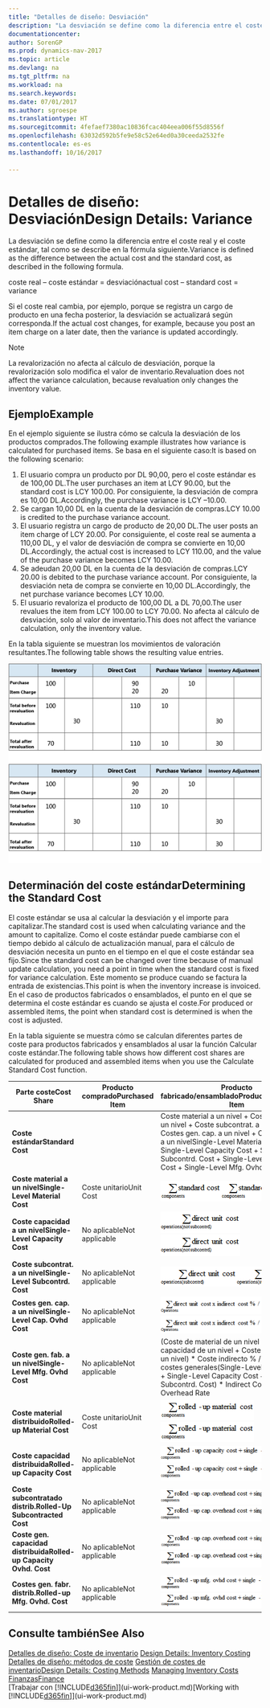 ```yaml
---
title: "Detalles de diseño: Desviación"
description: "La desviación se define como la diferencia entre el coste real y el coste estándar, tal como se describe en la fórmula siguiente."
documentationcenter: 
author: SorenGP
ms.prod: dynamics-nav-2017
ms.topic: article
ms.devlang: na
ms.tgt_pltfrm: na
ms.workload: na
ms.search.keywords: 
ms.date: 07/01/2017
ms.author: sgroespe
ms.translationtype: HT
ms.sourcegitcommit: 4fefaef7380ac10836fcac404eea006f55d8556f
ms.openlocfilehash: 63032d592b5fe9e58c52e64ed0a30ceeda2532fe
ms.contentlocale: es-es
ms.lasthandoff: 10/16/2017

---
```

# <a name="design-details-variance"></a><span data-ttu-id="76948-103">Detalles de diseño: Desviación</span><span class="sxs-lookup"><span data-stu-id="76948-103">Design Details: Variance</span></span>
<span data-ttu-id="76948-104">La desviación se define como la diferencia entre el coste real y el coste estándar, tal como se describe en la fórmula siguiente.</span><span class="sxs-lookup"><span data-stu-id="76948-104">Variance is defined as the difference between the actual cost and the standard cost, as described in the following formula.</span></span>  

 <span data-ttu-id="76948-105">coste real – coste estándar = desviación</span><span class="sxs-lookup"><span data-stu-id="76948-105">actual cost – standard cost = variance</span></span>  

 <span data-ttu-id="76948-106">Si el coste real cambia, por ejemplo, porque se registra un cargo de producto en una fecha posterior, la desviación se actualizará según corresponda.</span><span class="sxs-lookup"><span data-stu-id="76948-106">If the actual cost changes, for example, because you post an item charge on a later date, then the variance is updated accordingly.</span></span>  

> [!NOTE]  
>  <span data-ttu-id="76948-107">La revalorización no afecta al cálculo de desviación, porque la revalorización solo modifica el valor de inventario.</span><span class="sxs-lookup"><span data-stu-id="76948-107">Revaluation does not affect the variance calculation, because revaluation only changes the inventory value.</span></span>  

## <a name="example"></a><span data-ttu-id="76948-108">Ejemplo</span><span class="sxs-lookup"><span data-stu-id="76948-108">Example</span></span>  
 <span data-ttu-id="76948-109">En el ejemplo siguiente se ilustra cómo se calcula la desviación de los productos comprados.</span><span class="sxs-lookup"><span data-stu-id="76948-109">The following example illustrates how variance is calculated for purchased items.</span></span> <span data-ttu-id="76948-110">Se basa en el siguiente caso:</span><span class="sxs-lookup"><span data-stu-id="76948-110">It is based on the following scenario:</span></span>  

1.  <span data-ttu-id="76948-111">El usuario compra un producto por DL 90,00, pero el coste estándar es de 100,00 DL.</span><span class="sxs-lookup"><span data-stu-id="76948-111">The user purchases an item at LCY 90.00, but the standard cost is LCY 100.00.</span></span> <span data-ttu-id="76948-112">Por consiguiente, la desviación de compra es 10,00 DL.</span><span class="sxs-lookup"><span data-stu-id="76948-112">Accordingly, the purchase variance is LCY –10.00.</span></span>  
2.  <span data-ttu-id="76948-113">Se cargan 10,00 DL en la cuenta de la desviación de compras.</span><span class="sxs-lookup"><span data-stu-id="76948-113">LCY 10.00 is credited to the purchase variance account.</span></span>  
3.  <span data-ttu-id="76948-114">El usuario registra un cargo de producto de 20,00 DL.</span><span class="sxs-lookup"><span data-stu-id="76948-114">The user posts an item charge of LCY 20.00.</span></span> <span data-ttu-id="76948-115">Por consiguiente, el coste real se aumenta a 110,00 DL, y el valor de desviación de compra se convierte en 10,00 DL.</span><span class="sxs-lookup"><span data-stu-id="76948-115">Accordingly, the actual cost is increased to LCY 110.00, and the value of the purchase variance becomes LCY 10.00.</span></span>  
4.  <span data-ttu-id="76948-116">Se adeudan 20,00 DL en la cuenta de la desviación de compras.</span><span class="sxs-lookup"><span data-stu-id="76948-116">LCY 20.00 is debited to the purchase variance account.</span></span> <span data-ttu-id="76948-117">Por consiguiente, la desviación neta de compra se convierte en 10,00 DL.</span><span class="sxs-lookup"><span data-stu-id="76948-117">Accordingly, the net purchase variance becomes LCY 10.00.</span></span>  
5.  <span data-ttu-id="76948-118">El usuario revaloriza el producto de 100,00 DL a DL 70,00.</span><span class="sxs-lookup"><span data-stu-id="76948-118">The user revalues the item from LCY 100.00 to LCY 70.00.</span></span> <span data-ttu-id="76948-119">No afecta al cálculo de desviación, solo al valor de inventario.</span><span class="sxs-lookup"><span data-stu-id="76948-119">This does not affect the variance calculation, only the inventory value.</span></span>  

 <span data-ttu-id="76948-120">En la tabla siguiente se muestran los movimientos de valoración resultantes.</span><span class="sxs-lookup"><span data-stu-id="76948-120">The following table shows the resulting value entries.</span></span>  

 <span data-ttu-id="76948-121">![Cálculo desviación compras](media/design_details_inventory_costing_11_purchase_variance.png "design_details_inventory_costing_11_purchase_variance")</span><span class="sxs-lookup"><span data-stu-id="76948-121">![Purchase variance calculation](media/design_details_inventory_costing_11_purchase_variance.png "design_details_inventory_costing_11_purchase_variance")</span></span>  

## <a name="determining-the-standard-cost"></a><span data-ttu-id="76948-122">Determinación del coste estándar</span><span class="sxs-lookup"><span data-stu-id="76948-122">Determining the Standard Cost</span></span>  
 <span data-ttu-id="76948-123">El coste estándar se usa al calcular la desviación y el importe para capitalizar.</span><span class="sxs-lookup"><span data-stu-id="76948-123">The standard cost is used when calculating variance and the amount to capitalize.</span></span> <span data-ttu-id="76948-124">Como el coste estándar puede cambiarse con el tiempo debido al cálculo de actualización manual, para el cálculo de desviación necesita un punto en el tiempo en el que el coste estándar sea fijo.</span><span class="sxs-lookup"><span data-stu-id="76948-124">Since the standard cost can be changed over time because of manual update calculation, you need a point in time when the standard cost is fixed for variance calculation.</span></span> <span data-ttu-id="76948-125">Este momento se produce cuando se factura la entrada de existencias.</span><span class="sxs-lookup"><span data-stu-id="76948-125">This point is when the inventory increase is invoiced.</span></span> <span data-ttu-id="76948-126">En el caso de productos fabricados o ensamblados, el punto en el que se determina el coste estándar es cuando se ajusta el coste.</span><span class="sxs-lookup"><span data-stu-id="76948-126">For produced or assembled items, the point when standard cost is determined is when the cost is adjusted.</span></span>  

 <span data-ttu-id="76948-127">En la tabla siguiente se muestra cómo se calculan diferentes partes de coste para productos fabricados y ensamblados al usar la función Calcular coste estándar.</span><span class="sxs-lookup"><span data-stu-id="76948-127">The following table shows how different cost shares are calculated for produced and assembled items when you use the Calculate Standard Cost function.</span></span>  

|<span data-ttu-id="76948-128">Parte coste</span><span class="sxs-lookup"><span data-stu-id="76948-128">Cost Share</span></span>|<span data-ttu-id="76948-129">Producto comprado</span><span class="sxs-lookup"><span data-stu-id="76948-129">Purchased Item</span></span>|<span data-ttu-id="76948-130">Producto fabricado/ensamblado</span><span class="sxs-lookup"><span data-stu-id="76948-130">Produced/Assembled Item</span></span>|  
|----------------|--------------------|------------------------------|  
|<span data-ttu-id="76948-131">**Coste estándar**</span><span class="sxs-lookup"><span data-stu-id="76948-131">**Standard Cost**</span></span>||<span data-ttu-id="76948-132">Coste material a un nivel + Coste capacidad a un nivel + Coste subcontrat. a un nivel + Costes gen. cap. a un nivel + Coste gen. fab. a un nivel</span><span class="sxs-lookup"><span data-stu-id="76948-132">Single-Level Material Cost + Single-Level Capacity Cost + Single-Level Subcontrd. Cost + Single-Level Cap. Ovhd. Cost + Single-Level Mfg. Ovhd. Cost</span></span>|  
|<span data-ttu-id="76948-133">**Coste material a un nivel**</span><span class="sxs-lookup"><span data-stu-id="76948-133">**Single-Level Material Cost**</span></span>|<span data-ttu-id="76948-134">Coste unitario</span><span class="sxs-lookup"><span data-stu-id="76948-134">Unit Cost</span></span>|<span data-ttu-id="76948-135">![Ecuación 1](media/design_details_inventory_costing_11_equation_1.png "design_details_inventory_costing_11_equation_1")</span><span class="sxs-lookup"><span data-stu-id="76948-135">![Equation 1](media/design_details_inventory_costing_11_equation_1.png "design_details_inventory_costing_11_equation_1")</span></span>|  
|<span data-ttu-id="76948-136">**Coste capacidad a un nivel**</span><span class="sxs-lookup"><span data-stu-id="76948-136">**Single-Level Capacity Cost**</span></span>|<span data-ttu-id="76948-137">No aplicable</span><span class="sxs-lookup"><span data-stu-id="76948-137">Not applicable</span></span>|<span data-ttu-id="76948-138">![Ecuación 2](media/design_details_inventory_costing_11_equation_2.png "design_details_inventory_costing_11_equation_2")</span><span class="sxs-lookup"><span data-stu-id="76948-138">![Equation 2](media/design_details_inventory_costing_11_equation_2.png "design_details_inventory_costing_11_equation_2")</span></span>|  
|<span data-ttu-id="76948-139">**Coste subcontrat. a un nivel**</span><span class="sxs-lookup"><span data-stu-id="76948-139">**Single-Level Subcontrd. Cost**</span></span>|<span data-ttu-id="76948-140">No aplicable</span><span class="sxs-lookup"><span data-stu-id="76948-140">Not applicable</span></span>|<span data-ttu-id="76948-141">![Ecuación 3](media/design_details_inventory_costing_11_equation_3.png "design_details_inventory_costing_11_equation_3")</span><span class="sxs-lookup"><span data-stu-id="76948-141">![Equation 3](media/design_details_inventory_costing_11_equation_3.png "design_details_inventory_costing_11_equation_3")</span></span>|  
|<span data-ttu-id="76948-142">**Costes gen. cap. a un nivel**</span><span class="sxs-lookup"><span data-stu-id="76948-142">**Single-Level Cap. Ovhd Cost**</span></span>|<span data-ttu-id="76948-143">No aplicable</span><span class="sxs-lookup"><span data-stu-id="76948-143">Not applicable</span></span>|<span data-ttu-id="76948-144">![Ecuación 4](media/design_details_inventory_costing_11_equation_4.png "design_details_inventory_costing_11_equation_4")</span><span class="sxs-lookup"><span data-stu-id="76948-144">![Equation 4](media/design_details_inventory_costing_11_equation_4.png "design_details_inventory_costing_11_equation_4")</span></span>|  
|<span data-ttu-id="76948-145">**Coste gen. fab. a un nivel**</span><span class="sxs-lookup"><span data-stu-id="76948-145">**Single-Level Mfg. Ovhd Cost**</span></span>|<span data-ttu-id="76948-146">No aplicable</span><span class="sxs-lookup"><span data-stu-id="76948-146">Not applicable</span></span>|<span data-ttu-id="76948-147">(Coste de material de un nivel + Coste de capacidad de un nivel + Coste subcontr. de un nivel) * Coste indirecto % /100 + Tasa costes generales</span><span class="sxs-lookup"><span data-stu-id="76948-147">(Single-Level Material Cost + Single-Level Capacity Cost + Single-Level Subcontrd. Cost) * Indirect Cost % / 100 + Overhead Rate</span></span>|  
|<span data-ttu-id="76948-148">**Coste material distribuido**</span><span class="sxs-lookup"><span data-stu-id="76948-148">**Rolled-up Material Cost**</span></span>|<span data-ttu-id="76948-149">Coste unitario</span><span class="sxs-lookup"><span data-stu-id="76948-149">Unit Cost</span></span>|<span data-ttu-id="76948-150">![Ecuación 5](media/design_details_inventory_costing_11_equation_5.png "design_details_inventory_costing_11_equation_5")</span><span class="sxs-lookup"><span data-stu-id="76948-150">![Equation 5](media/design_details_inventory_costing_11_equation_5.png "design_details_inventory_costing_11_equation_5")</span></span>|  
|<span data-ttu-id="76948-151">**Coste capacidad distribuida**</span><span class="sxs-lookup"><span data-stu-id="76948-151">**Rolled-up Capacity Cost**</span></span>|<span data-ttu-id="76948-152">No aplicable</span><span class="sxs-lookup"><span data-stu-id="76948-152">Not applicable</span></span>|<span data-ttu-id="76948-153">![Ecuación 6](media/design_details_inventory_costing_11_equation_6.png "design_details_inventory_costing_11_equation_6")</span><span class="sxs-lookup"><span data-stu-id="76948-153">![Equation 6](media/design_details_inventory_costing_11_equation_6.png "design_details_inventory_costing_11_equation_6")</span></span>|  
|<span data-ttu-id="76948-154">**Coste subcontratado distrib.**</span><span class="sxs-lookup"><span data-stu-id="76948-154">**Rolled-Up Subcontracted Cost**</span></span>|<span data-ttu-id="76948-155">No aplicable</span><span class="sxs-lookup"><span data-stu-id="76948-155">Not applicable</span></span>|<span data-ttu-id="76948-156">![Ecuación 7](media/design_details_inventory_costing_11_equation_7.png "design_details_inventory_costing_11_equation_7")</span><span class="sxs-lookup"><span data-stu-id="76948-156">![Equation 7](media/design_details_inventory_costing_11_equation_7.png "design_details_inventory_costing_11_equation_7")</span></span>|  
|<span data-ttu-id="76948-157">**Coste gen. capacidad distribuida**</span><span class="sxs-lookup"><span data-stu-id="76948-157">**Rolled-up Capacity Ovhd. Cost**</span></span>|<span data-ttu-id="76948-158">No aplicable</span><span class="sxs-lookup"><span data-stu-id="76948-158">Not applicable</span></span>|<span data-ttu-id="76948-159">![Ecuación 8](media/design_details_inventory_costing_11_equation_8.png "design_details_inventory_costing_11_equation_8")</span><span class="sxs-lookup"><span data-stu-id="76948-159">![Equation 8](media/design_details_inventory_costing_11_equation_8.png "design_details_inventory_costing_11_equation_8")</span></span>|  
|<span data-ttu-id="76948-160">**Costes gen. fabr. distrib.**</span><span class="sxs-lookup"><span data-stu-id="76948-160">**Rolled-up Mfg. Ovhd. Cost**</span></span>|<span data-ttu-id="76948-161">No aplicable</span><span class="sxs-lookup"><span data-stu-id="76948-161">Not applicable</span></span>|<span data-ttu-id="76948-162">![Ecuación 9](media/design_details_inventory_costing_11_equation_9.png "design_details_inventory_costing_11_equation_9")</span><span class="sxs-lookup"><span data-stu-id="76948-162">![Equation 9](media/design_details_inventory_costing_11_equation_9.png "design_details_inventory_costing_11_equation_9")</span></span>|  

## <a name="see-also"></a><span data-ttu-id="76948-163">Consulte también</span><span class="sxs-lookup"><span data-stu-id="76948-163">See Also</span></span>  
 <span data-ttu-id="76948-164">[Detalles de diseño: Coste de inventario](design-details-inventory-costing.md) </span><span class="sxs-lookup"><span data-stu-id="76948-164">[Design Details: Inventory Costing](design-details-inventory-costing.md) </span></span>  
 <span data-ttu-id="76948-165">[Detalles de diseño: métodos de coste](design-details-costing-methods.md) [Gestión de costes de inventario](finance-manage-inventory-costs.md)</span><span class="sxs-lookup"><span data-stu-id="76948-165">[Design Details: Costing Methods](design-details-costing-methods.md) [Managing Inventory Costs](finance-manage-inventory-costs.md)</span></span>  
 [<span data-ttu-id="76948-166">Finanzas</span><span class="sxs-lookup"><span data-stu-id="76948-166">Finance</span></span>](finance.md)  
 <span data-ttu-id="76948-167">[Trabajar con [!INCLUDE[d365fin](includes/d365fin_md.md)]](ui-work-product.md)</span><span class="sxs-lookup"><span data-stu-id="76948-167">[Working with [!INCLUDE[d365fin](includes/d365fin_md.md)]](ui-work-product.md)</span></span>

